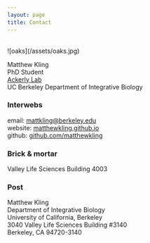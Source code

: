```yaml
---
layout: page
title: Contact
---
```

<br>
![oaks](/assets/oaks.jpg)


Matthew Kling <br>
PhD Student <br>
[Ackerly Lab](http://www.ackerlylab.org) <br>
UC Berkeley Department of Integrative Biology <br>

### Interwebs
email: [mattkling@berkeley.edu](mailto:mattkling@berkeley.edu) <br>
website: [matthewkling.github.io](matthewkling.github.io) <br>
github: [github.com/matthewkling](https://github.com/matthewkling) <br>

### Brick & mortar
Valley Life Sciences Building 4003 <br>

### Post
Matthew Kling <br>
Department of Integrative Biology <br>
University of California, Berkeley <br>
3040 Valley Life Sciences Building #3140 <br>
Berkeley, CA 94720-3140 <br>

